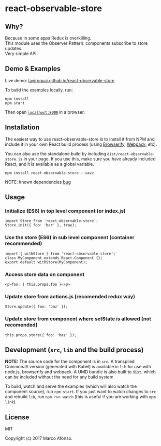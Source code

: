 # react-observable-store

## Why?
Because in some apps Redux is overkilling.  
This module uses the Observer Pattern: components subscribe to store updates.  
Very simple API.  

## Demo & Examples

Live demo: [taviroquai.github.io/react-observable-store](http://taviroquai.github.io/react-observable-store/)

To build the examples locally, run:

```
npm install
npm start
```

Then open [`localhost:8000`](http://localhost:8000) in a browser.


## Installation

The easiest way to use react-observable-store is to install it from NPM and include it in your own React build process (using [Browserify](http://browserify.org), [Webpack](http://webpack.github.io/), etc).

You can also use the standalone build by including `dist/react-observable-store.js` in your page. If you use this, make sure you have already included React, and it is available as a global variable.

```
npm install react-observable-store --save
```

NOTE: known dependencies [bug](https://github.com/JedWatson/generator-react-component/issues/15)


## Usage

### Initialize (ES6) in top level component (or index.js)

```
import Store from 'react-observable-store';
Store.init({ foo: 'bar' }, true);
```

### Use the store (ES6) in sub level component (container recommended)
```
import { withStore } from 'react-observable-store';
class MyComponent extends React.Component {};
export default withStore(MyComponent);
```

### Access store data on component
```
<p>foo: { this.props.foo }</p>
```

### Update store from actions.js (recomended redux way)
```
Store.update({ foo: 'baz' });
```

### Update store from component where setState is allowed (not recomended)
```
this.props.store({ foo: 'baz' });
```

## Development (`src`, `lib` and the build process)

**NOTE:** The source code for the component is in `src`. A transpiled CommonJS version (generated with Babel) is available in `lib` for use with node.js, browserify and webpack. A UMD bundle is also built to `dist`, which can be included without the need for any build system.

To build, watch and serve the examples (which will also watch the component source), run `npm start`. If you just want to watch changes to `src` and rebuild `lib`, run `npm run watch` (this is useful if you are working with `npm link`).

## License

MIT

Copyright (c) 2017 Marco Afonso.
